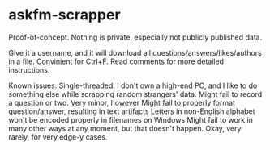 # askfm-scrapper
Proof-of-concept. Nothing is private, especially not publicly published data.

Give it a username, and it will download all questions/answers/likes/authors in a file. Convinient for Ctrl+F. Read comments for more detailed instructions.


Known issues:
Single-threaded. I don't own a high-end PC, and I like to do something else while scrapping random strangers' data.
Might fail to record a question or two. Very minor, however
Might fail to properly format question/answer, resulting in text artifacts
Letters in non-English alphabet won't be encoded properly in filenames on Windows
Might fail to work in many other ways at any moment, but that doesn't happen. Okay, very rarely, for very edge-y cases.
